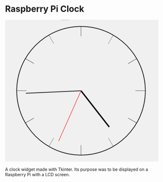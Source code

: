 # Raspberry Pi Clock

![](figure.png)

A clock widget made with Tkinter. Its purpose was to be displayed on a Raspberry Pi with a LCD screen.
